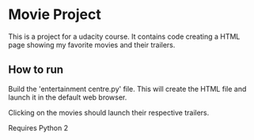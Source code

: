 # Movie Project

This is a project for a udacity course. It contains code creating a HTML page showing my favorite movies and their trailers.

## How to run
Build the 'entertainment centre.py' file. This will create the HTML file and launch it in the default web browser.

Clicking on the movies should launch their respective trailers.

Requires Python 2